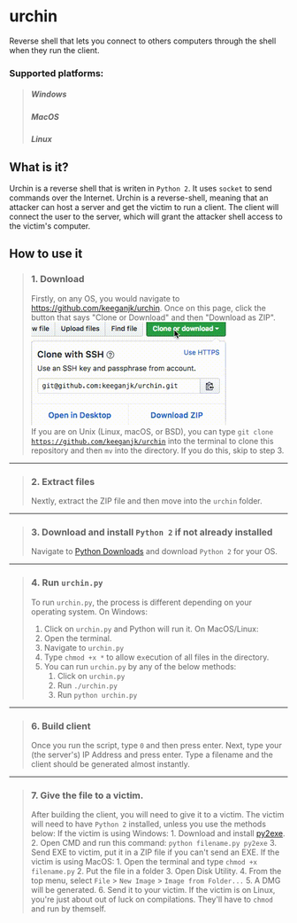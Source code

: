 # urchin

Reverse shell that lets you connect to others computers through the shell when they run the client.

### Supported platforms:
> <h5>Windows</h5>
> <h5>MacOS</h5>
> <h5>Linux</h5>

## What is it?
Urchin is a reverse shell that is writen in `Python 2`. It uses `socket` to send commands over the Internet. Urchin is a reverse-shell, meaning that an attacker can host a server and get the victim to run a client. The client will connect the user to the server, which will grant the attacker shell access to the victim's computer.

## How to use it
> ### 1. Download
> Firstly, on any OS, you would navigate to https://github.com/keeganjk/urchin. Once on this page, click the button that says "Clone or Download" and then "Download as ZIP".
> <br />
> ![Clone or Download](https://github.com/keeganjk/urchin/blob/master/img/clone%20or%20download.gif?raw=true "")
> <br />
> If you are on Unix (Linux, macOS, or BSD), you can type <code>git clone https://github.com/keeganjk/urchin</code> into the terminal to 
> clone this repository and then <code>mv</code> into the directory. If you do this, skip to step 3.

<hr>

> ### 2. Extract files
> Nextly, extract the ZIP file and then move into the <code>urchin</code> folder.

<hr>

> ### 3. Download and install `Python 2` if not already installed
> Navigate to [Python Downloads](https://www.python.org/downloads/release/python-2713) and download `Python 2` for your OS.

<hr>

> ### 4. Run `urchin.py`
> To run `urchin.py`, the process is different depending on your operating system.
> On Windows:
>   1. Click on `urchin.py` and Python will run it.
> On MacOS/Linux:
>   1. Open the terminal.
>   2. Navigate to `urchin.py`
>   3. Type `chmod +x *` to allow e`x`ecution of all files in the directory.
>   4. You can run `urchin.py` by any of the below methods:
>        1. Click on `urchin.py`
>        2. Run `./urchin.py`
>        3. Run `python urchin.py`

<hr>

> ### 6. Build client
> Once you run the script, type `0` and then press enter.
> Next, type your (the server's) IP Address and press enter.
> Type a filename and the client should be generated almost instantly.

<hr>

> ### 7. Give the file to a victim.
> After building the client, you will need to give it to a victim.
> The victim will need to have `Python 2` installed, unless you use the methods below:
>   If the victim is using Windows:
>     1. Download and install [py2exe](https://sourceforge.net/projects/py2exe/ "py2exe").
>     2. Open CMD and run this command: `python filename.py py2exe`
>     3. Send EXE to victim, put it in a ZIP file if you can't send an EXE.
>   If the victim is using MacOS:
>     1. Open the terminal and type `chmod +x filename.py`
>     2. Put the file in a folder
>     3. Open Disk Utility.
>     4. From the top menu, select `File` > `New Image` > `Image from Folder...`
>     5. A DMG will be generated.
>     6. Send it to your victim.
>   If the victim is on Linux, you're just about out of luck on compilations. They'll have to `chmod` and run by themself.
